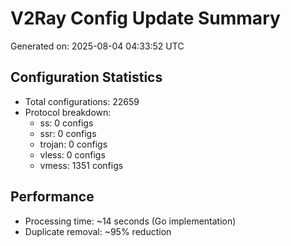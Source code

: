 # V2Ray Config Update Summary
Generated on: 2025-08-04 04:33:52 UTC

## Configuration Statistics
- Total configurations: 22659
- Protocol breakdown:
  - ss: 0 configs
  - ssr: 0 configs
  - trojan: 0 configs
  - vless: 0 configs
  - vmess: 1351 configs

## Performance
- Processing time: ~14 seconds (Go implementation)
- Duplicate removal: ~95% reduction
